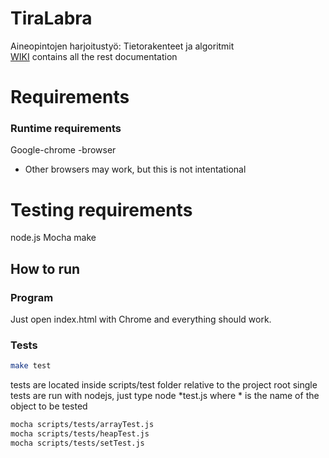 TiraLabra
=========

Aineopintojen harjoitustyö: Tietorakenteet ja algoritmit   
[WIKI](https://github.com/maurish/TiraLabra/wiki) contains all the rest documentation

# Requirements
### Runtime requirements
Google-chrome -browser
* Other browsers may work, but this is not intentational

# Testing requirements
node.js
Mocha
make

## How to run

### Program
	
Just open index.html with Chrome and everything should work.

### Tests

``` bash
make test
```
tests are located inside scripts/test folder relative to the project root
single tests are run with nodejs, just type node *test.js where * is the name of the object to be tested
``` bash
mocha scripts/tests/arrayTest.js
mocha scripts/tests/heapTest.js
mocha scripts/tests/setTest.js
```
